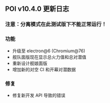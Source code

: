## POI v10.4.0 更新日志

### 注意：分离模式在此测试版下不能正常运行！

### 功能

- 升级至 electron@6 (Chromium@76)
- 舰队面版现在显示总火力值和总对潜值
- 重新设计舰娘面版
- 增加新的对空 CI 和开幕对潜数据

### 修复

- 修复新开发 API 导致的错误
